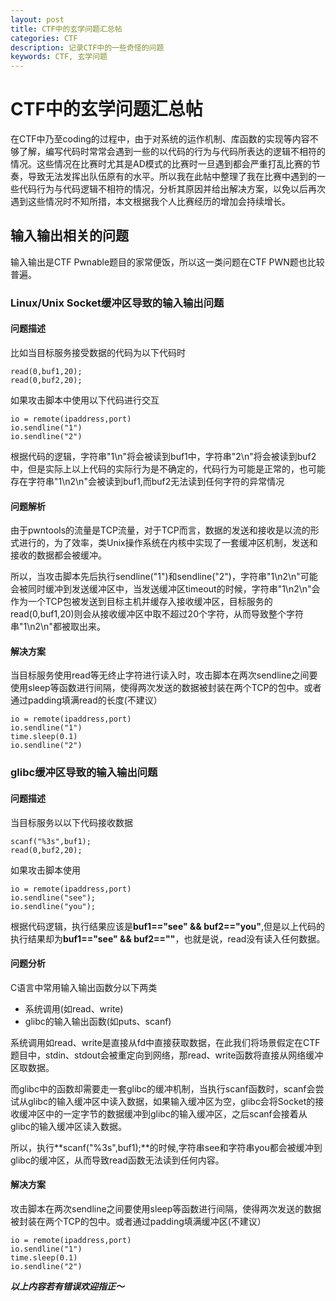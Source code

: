 ```yaml
---
layout: post
title: CTF中的玄学问题汇总帖
categories: CTF
description: 记录CTF中的一些奇怪的问题
keywords: CTF, 玄学问题
---
```


# CTF中的玄学问题汇总帖

在CTF中乃至coding的过程中，由于对系统的运作机制、库函数的实现等内容不够了解，编写代码时常常会遇到一些的以代码的行为与代码所表达的逻辑不相符的情况。这些情况在比赛时尤其是AD模式的比赛时一旦遇到都会严重打乱比赛的节奏，导致无法发挥出队伍原有的水平。所以我在此帖中整理了我在比赛中遇到的一些代码行为与代码逻辑不相符的情况，分析其原因并给出解决方案，以免以后再次遇到这些情况时不知所措，本文根据我个人比赛经历的增加会持续增长。

## 输入输出相关的问题

输入输出是CTF Pwnable题目的家常便饭，所以这一类问题在CTF PWN题也比较普遍。

### Linux/Unix Socket缓冲区导致的输入输出问题

#### 问题描述

比如当目标服务接受数据的代码为以下代码时

```
read(0,buf1,20);
read(0,buf2,20);
```

如果攻击脚本中使用以下代码进行交互

```
io = remote(ipaddress,port)
io.sendline("1")
io.sendline("2")
```

根据代码的逻辑，字符串"1\n"将会被读到buf1中，字符串"2\n"将会被读到buf2中，但是实际上以上代码的实际行为是不确定的，代码行为可能是正常的，也可能存在字符串"1\n2\n"会被读到buf1,而buf2无法读到任何字符的异常情况

#### 问题解析

由于pwntools的流量是TCP流量，对于TCP而言，数据的发送和接收是以流的形式进行的，为了效率，类Unix操作系统在内核中实现了一套缓冲区机制，发送和接收的数据都会被缓冲。

所以，当攻击脚本先后执行sendline("1")和sendline("2")，字符串"1\n2\n"可能会被同时缓冲到发送缓冲区中，当发送缓冲区timeout的时候，字符串"1\n2\n"会作为一个TCP包被发送到目标主机并缓存入接收缓冲区，目标服务的read(0,buf1,20)则会从接收缓冲区中取不超过20个字符，从而导致整个字符串"1\n2\n"都被取出来。

#### 解决方案
当目标服务使用read等无终止字符进行读入时，攻击脚本在两次sendline之间要使用sleep等函数进行间隔，使得两次发送的数据被封装在两个TCP的包中。或者通过padding填满read的长度(不建议）

```
io = remote(ipaddress,port)
io.sendline("1")
time.sleep(0.1)
io.sendline("2")
```

### glibc缓冲区导致的输入输出问题
#### 问题描述
当目标服务以以下代码接收数据

```
scanf("%3s",buf1);
read(0,buf2,20);
```

如果攻击脚本使用

```
io = remote(ipaddress,port)
io.sendline("see");
io.sendline("you");
```

根据代码逻辑，执行结果应该是**buf1=="see" && buf2=="you"**,但是以上代码的执行结果却为**buf1=="see" && buf2==""**，也就是说，read没有读入任何数据。

#### 问题分析
C语言中常用输入输出函数分以下两类

* 系统调用(如read、write)
* glibc的输入输出函数(如puts、scanf)

系统调用如read、write是直接从fd中直接获取数据，在此我们将场景假定在CTF题目中，stdin、stdout会被重定向到网络，那read、write函数将直接从网络缓冲区取数据。

而glibc中的函数却需要走一套glibc的缓冲机制，当执行scanf函数时，scanf会尝试从glibc的输入缓冲区中读入数据，如果输入缓冲区为空，glibc会将Socket的接收缓冲区中的一定字节的数据缓冲到glibc的输入缓冲区，之后scanf会接着从glibc的输入缓冲区读入数据。

所以，执行**scanf("%3s",buf1);**的时候,字符串see和字符串you都会被缓冲到glibc的缓冲区，从而导致read函数无法读到任何内容。

#### 解决方案

攻击脚本在两次sendline之间要使用sleep等函数进行间隔，使得两次发送的数据被封装在两个TCP的包中。或者通过padding填满缓冲区(不建议）

```
io = remote(ipaddress,port)
io.sendline("1")
time.sleep(0.1)
io.sendline("2")
```

***以上内容若有错误欢迎指正～***



